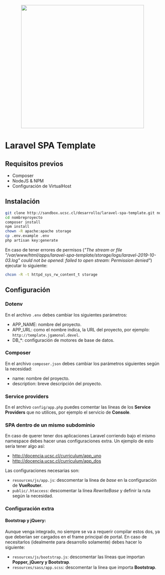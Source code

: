 <p align="center"><img src="https://res.cloudinary.com/dtfbvvkyp/image/upload/v1566331377/laravel-logolockup-cmyk-red.svg" width="400"></p>

# Laravel SPA Template

## Requisitos previos

- Composer
- NodeJS & NPM
- Configuración de VirtualHost

## Instalación

```sh
git clone http://sandbox.ucsc.cl/desarrollo/laravel-spa-template.git nombreproyecto     # clonación del proyecto
cd nombreproyecto                                                                       # entra al directorio del proyecto
composer install                                                                        # instala dependencias de Laravel
npm install                                                                             # instala dependencias de NodeJS
chown -R apache:apache storage                                                          # cambia al dueño a apache, para evitar errores de permisos
cp .env.example .env                                                                    # copia la base del archivo .env
php artisan key:generate                                                                # genera una nueva key de encriptación
```

En caso de tener errores de permisos (*"The stream or file "/var/www/html/apps/laravel-spa-template/storage/logs/laravel-2019-10-03.log" could not be opened: failed to open stream: Permission denied"*) ejecutar lo siguiente:

```sh
chcon -R -t httpd_sys_rw_content_t storage
```

## Configuración

### Dotenv

En el archivo ``.env`` debes cambiar los siguientes parámetros:

- APP_NAME: nombre del proyecto.
- APP_URL: como el nombre indica, la URL del proyecto, por ejemplo: ``http://template.jgamonal.devel``.
- DB_*: configuración de motores de base de datos.

### Composer

En el archivo ``composer.json`` debes cambiar los parámetros siguientes según la necesidad:

- name: nombre del proyecto.
- description: breve descripción del proyecto.

### Service providers

En el archivo ``config/app.php`` puedes comentar las líneas de los **Service Providers** que no utilices, por ejemplo el servicio de **Console**.

### SPA dentro de un mismo subdominio

En caso de querer tener dos aplicaciones Laravel corriendo bajo el mismo namespace debes hacer unas configuraciones extra.
Un ejemplo de esto sería tener algo así:

- http://docencia.ucsc.cl/curriculum/app_uno
- http://docencia.ucsc.cl/curriculum/app_dos

Las configuraciones necesarias son:

- ``resources/js/app.js``: descomentar la línea de *base* en la configuración de **VueRouter**.
- ``public/.htaccess``: descomentar la línea *RewriteBase* y definir la ruta según la necesidad.

### Configuración extra

#### Bootstrap y jQuery:

Aunque venga integrado, no siempre se va a requerir compilar estos dos, ya que deberían ser cargados en el frame principal de portal. En caso de necesitarlos (idealmente para desarrollo solamente) debes hacer lo siguiente:

- ``resources/js/bootstrap.js``: descomentar las líneas que importan **Popper, jQuery y Bootstrap**.
- ``resources/sass/app.scss``: descomentar la línea que importa **Bootstrap**.
